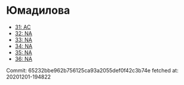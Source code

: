 # Юмадилова
- [31: AC](31.md)
- [32: NA](32.md)
- [33: NA](33.md)
- [34: NA](34.md)
- [35: NA](35.md)
- [36: NA](36.md)

Commit: 65232bbe962b756125ca93a2055def0f42c3b74e
 fetched at: 20201201-194822
